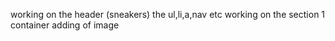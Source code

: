 working on the header (sneakers)
the ul,li,a,nav etc
working on the section 1 container
adding of image